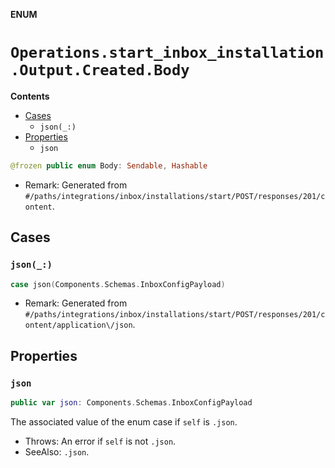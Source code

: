 **ENUM**

# `Operations.start_inbox_installation.Output.Created.Body`

**Contents**

- [Cases](#cases)
  - `json(_:)`
- [Properties](#properties)
  - `json`

```swift
@frozen public enum Body: Sendable, Hashable
```

- Remark: Generated from `#/paths/integrations/inbox/installations/start/POST/responses/201/content`.

## Cases
### `json(_:)`

```swift
case json(Components.Schemas.InboxConfigPayload)
```

- Remark: Generated from `#/paths/integrations/inbox/installations/start/POST/responses/201/content/application\/json`.

## Properties
### `json`

```swift
public var json: Components.Schemas.InboxConfigPayload
```

The associated value of the enum case if `self` is `.json`.

- Throws: An error if `self` is not `.json`.
- SeeAlso: `.json`.
